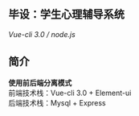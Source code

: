 ## 毕设：学生心理辅导系统
*Vue-cli 3.0 / node.js*
## 简介
**使用前后端分离模式**  
前端技术栈：Vue-cli 3.0 + Element-ui  
后端技术栈：Mysql + Express  
